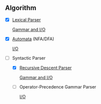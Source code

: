 ## Algorithm

- [x] [Lexical Parser](LexParser/LexParser.h)

    [Gammar and I/O](LexParser/README.md)

- [x] [Automata](Automata/Automata.h) (NFA/DFA)

    [I/O](Automata/README.md)

- [ ] Syntactic Parser

    - [x] [Recursive Descent Parser](RDP/RDP.h)

        [Gammar and I/O](RDP/README.md)

    - [ ] Operator-Precedence Gammar Parser

        [I/O](OPG/README.md)
